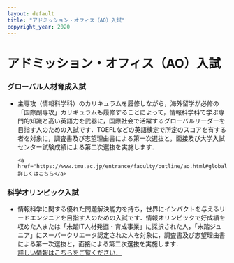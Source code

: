 ```yaml
---
layout: default
title: "アドミッション・オフィス（AO）入試"
copyright_year: 2020
---
```


<h1 class="nav4">アドミッション・オフィス（AO）入試</h1>

<section>
  <h3>グローバル人材育成入試</h3>

  <ul>
    <li> 主専攻（情報科学科）のカリキュラムを履修しながら，海外留学が必修の「国際副専攻」カリキュラムも履修することによって，情報科学科で学ぶ専門的知識と高い英語力を武器に，国際社会で活躍するグローバルリーダーを目指す人のための入試です．TOEFLなどの英語検定で所定のスコアを有する者を対象に，調査書及び志望理由書による第一次選抜と，面接及び大学入試センター試験成績による第二次選抜を実施します．

    <a href="https://www.tmu.ac.jp/entrance/faculty/outline/ao.html#global">詳しくはこちら</a>
  </ul>


  <h3 id="olympic"> 科学オリンピック入試 </h3>
  <ul>
    <li> 情報科学に関する優れた問題解決能力を持ち，世界にインパクトを与えるリードエンジニアを目指す人のための入試です．情報オリンピックで好成績を収めた人または「未踏IT人材発掘・育成事業」に採択された人，「未踏ジュニア」にスーパークリエータ認定された人を対象に，調査書及び志望理由書による第一次選抜と，面接による第二次選抜を実施します．
    <br>
    <a href="https://www.tmu.ac.jp/entrance/revision/y2021/tayou.html"> 詳しい情報はこちらをご覧ください．</a>
    </li>
  </ul>
</section>

